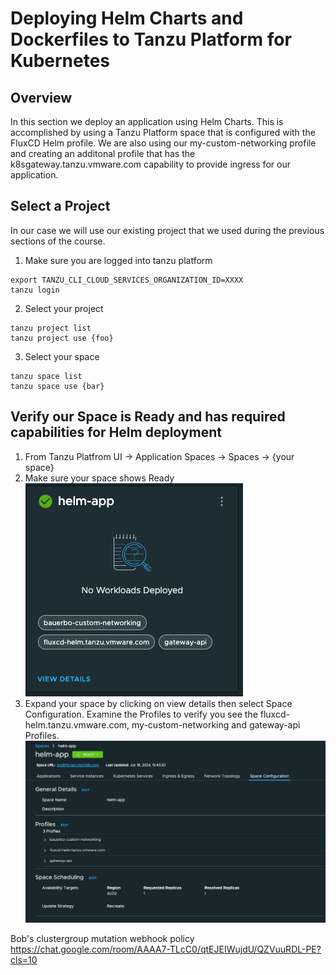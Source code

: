 # Deploying Helm Charts and Dockerfiles to Tanzu Platform for Kubernetes

## Overview

In this section we deploy an application using Helm Charts.  This is accomplished by using a Tanzu Platform space that is configured with the FluxCD Helm profile.  We are also using our my-custom-networking profile and creating an additonal profile that has the k8sgateway.tanzu.vmware.com capability to provide ingress for our application.

## Select a Project

In our case we will use our existing project that we used during the previous sections of the course.

1. Make sure you are logged into tanzu platform
```
export TANZU_CLI_CLOUD_SERVICES_ORGANIZATION_ID=XXXX
tanzu login
```
2. Select your project
```
tanzu project list
tanzu project use {foo}
```
3. Select your space
```
tanzu space list
tanzu space use {bar}
```
## Verify our Space is Ready and has required capabilities for Helm deployment

1. From Tanzu Platfrom UI -> Application Spaces -> Spaces -> {your space}
2. Make sure your space shows Ready
![Space Ready](../images/helm-space-tile.png)
3. Expand your space by clicking on view details then select Space Configuration.  Examine the Profiles to verify you see the fluxcd-helm.tanzu.vmware.com, my-custom-networking and gateway-api Profiles.
![Space Configuration](../images/helm-space-configuration.png)

Bob's clustergroup mutation webhook policy https://chat.google.com/room/AAAA7-TLcC0/qtEJEIWujdU/QZVuuRDL-PE?cls=10
